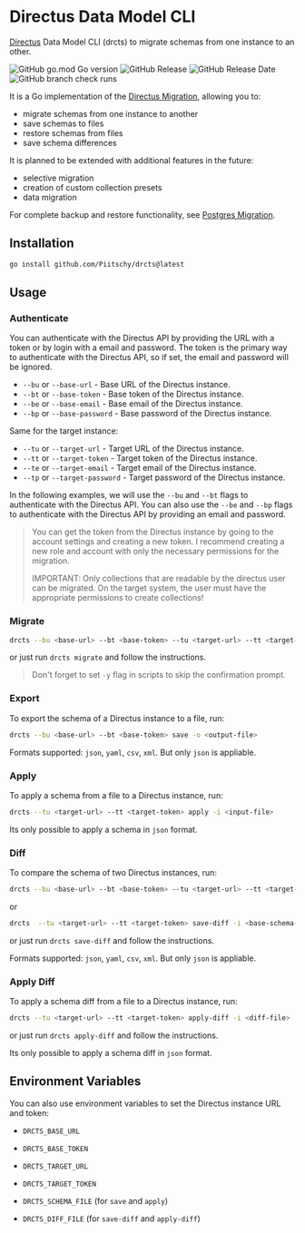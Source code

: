 # Directus Data Model CLI
[Directus](https://directus.io) Data Model CLI (drcts) to migrate schemas from one instance to an other.


![GitHub go.mod Go version](https://img.shields.io/github/go-mod/go-version/Piitschy/drcts)
![GitHub Release](https://img.shields.io/github/v/release/Piitschy/drcts)
![GitHub Release Date](https://img.shields.io/github/release-date/Piitschy/drcts)
![GitHub branch check runs](https://img.shields.io/github/check-runs/Piitschy/drcts/main)


It is a Go implementation of the [Directus Migration](https://docs.directus.io/guides/migration/node.html), allowing you to:
- migrate schemas from one instance to another
- save schemas to files
- restore schemas from files
- save schema differences

It is planned to be extended with additional features in the future:
- selective migration
- creation of custom collection presets
- data migration

For complete backup and restore functionality, see [Postgres Migration](https://github.com/Piitschy/pgrd).

## Installation

```bash
go install github.com/Piitschy/drcts@latest
```

## Usage

### Authenticate

You can authenticate with the Directus API by providing the URL with a token or by login with a email and password.
The token is the primary way to authenticate with the Directus API, so if set, the email and password will be ignored.

- `--bu` or `--base-url` - Base URL of the Directus instance.
- `--bt` or `--base-token` - Base token of the Directus instance.
- `--be` or `--base-email` - Base email of the Directus instance.
- `--bp` or `--base-password` - Base password of the Directus instance.

Same for the target instance:
- `--tu` or `--target-url` - Target URL of the Directus instance.
- `--tt` or `--target-token` - Target token of the Directus instance.
- `--te` or `--target-email` - Target email of the Directus instance.
- `--tp` or `--target-password` - Target password of the Directus instance.

In the following examples, we will use the `--bu` and `--bt` flags to authenticate with the Directus API.
You can also use the `--be` and `--bp` flags to authenticate with the Directus API by providing an email and password.

> You can get the token from the Directus instance by going to the account settings and creating a new token.
> I recommend creating a new role and account with only the necessary permissions for the migration.
>
> IMPORTANT: Only collections that are readable by the directus user can be migrated. On the target system, the user must have the appropriate permissions to create collections!

### Migrate

```bash
drcts --bu <base-url> --bt <base-token> --tu <target-url> --tt <target-token> migrate
```
 or just run `drcts migrate` and follow the instructions.

> Don't forget to set `-y` flag in scripts to skip the confirmation prompt.

### Export

To export the schema of a Directus instance to a file, run:

```bash
drcts --bu <base-url> --bt <base-token> save -o <output-file>
```

Formats supported: `json`, `yaml`, `csv`, `xml`. But only `json` is appliable.

### Apply

To apply a schema from a file to a Directus instance, run:

```bash
drcts --tu <target-url> --tt <target-token> apply -i <input-file>
```

Its only possible to apply a schema in `json` format.

### Diff 

To compare the schema of two Directus instances, run:

```bash
drcts --bu <base-url> --bt <base-token> --tu <target-url> --tt <target-token> save-diff -o <diff-output-file>
```
or
```bash
drcts  --tu <target-url> --tt <target-token> save-diff -i <base-schema-file> -o <diff-output-file>
```

or just run `drcts save-diff` and follow the instructions.

Formats supported: `json`, `yaml`, `csv`, `xml`. But only `json` is appliable.

### Apply Diff

To apply a schema diff from a file to a Directus instance, run:

```bash
drcts --tu <target-url> --tt <target-token> apply-diff -i <diff-file>
```

or just run `drcts apply-diff` and follow the instructions.

Its only possible to apply a schema diff in `json` format.

## Environment Variables

You can also use environment variables to set the Directus instance URL and token:

- `DRCTS_BASE_URL`
- `DRCTS_BASE_TOKEN`
- `DRCTS_TARGET_URL`
- `DRCTS_TARGET_TOKEN`


- `DRCTS_SCHEMA_FILE` (for `save` and `apply`)
- `DRCTS_DIFF_FILE` (for `save-diff` and `apply-diff`)

